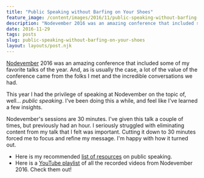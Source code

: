 ```yaml
---
title: "Public Speaking without Barfing on Your Shoes"
feature_image: /content/images/2016/11/public-speaking-without-barfing-on-your-shoes.png
description: "Nodevember 2016 was an amazing conference that included some of my favorite talks of the year. And, as is usually the case, a lot of the…"
date: 2016-11-29
tags: posts
slug: public-speaking-without-barfing-on-your-shoes
layout: layouts/post.njk
---
```


[Nodevember](http://nodevember.org/) 2016 was an amazing conference that included some of my favorite talks of the year. And, as is usually the case, a lot of the value of the conference came from the folks I met and the incredible conversations we had.

This year I had the privilege of speaking at Nodevember on the topic of, well... _public speaking_. I've been doing this a while, and feel like I've learned a few insights.

Nodevember's sessions are 30 minutes. I've given this talk a couple of times, but previously had an hour. I seriously struggled with eliminating content from my talk that I felt was important. Cutting it down to 30 minutes forced me to focus and refine my message. I'm happy with how it turned out.

* Here is my recommended [list of resources](https://github.com/reverentgeek/public-speaking) on public speaking.
* Here is a [YouTube playlist](https://www.youtube.com/playlist?list=PLSZHCj84JSDOsQJj3CGaGIB6bjt72eP_C) of all the recorded videos from Nodevember 2016. Check them out!
